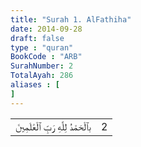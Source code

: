 ```yaml
---
title: "Surah 1. AlFathiha"
date: 2014-09-28
draft: false
type : "quran"
BookCode : "ARB"
SurahNumber: 2
TotalAyah: 286
aliases : [
]
---
```

<table>
<td>ب﻿ٱلْحَمْدُ لِلَّهِ رَبِّ ٱلْعَٰلَمِينَ
</td>
<td>2</td>
</tr>
</table>